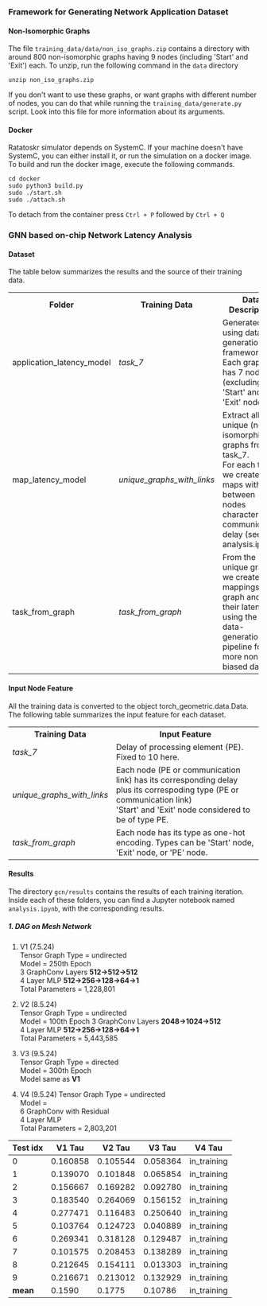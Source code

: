 ### Framework for Generating Network Application Dataset 

#### Non-Isomorphic Graphs 
The file `training_data/data/non_iso_graphs.zip` contains a directory with around 800
non-isomorphic graphs having 9 nodes (including 'Start' and 'Exit') each. To unzip, run the 
following command in the `data` directory 
```
unzip non_iso_graphs.zip
```
If you don't want to use these graphs, or want graphs with different number of 
nodes, you can do that while running the `training_data/generate.py` script. 
Look into this file for more information about its arguments. 

#### Docker  
Ratatoskr simulator depends on SystemC. If your machine doesn't have SystemC, you can either install it, or run the simulation on a docker image. To build and run the docker image, execute the following commands. 

```
cd docker
sudo python3 build.py
sudo ./start.sh
sudo ./attach.sh
```

To detach from the container press `Ctrl + P` followed by `Ctrl + Q`

### GNN based on-chip Network Latency Analysis
#### Dataset 
The table below summarizes the results and the source of their training data.  
<table>
<tr>
    <th>Folder</th>
    <th>Training Data</th>
    <th>Data Description</th>
</tr>
<tr>
    <td>application_latency_model</td>
    <td><i>task_7</i></td>
    <td>Generated using data-generation framework.  <br>
        Each graph has 7 nodes (excluding 'Start' and 'Exit' node).
    </td>
</tr>
<tr>
    <td>map_latency_model</td>
    <td><i>unique_graphs_with_links</i></td>
    <td>Extract all the unique (non-isomorphic) graphs from task_7. <br>
        For each task, we create 200 maps with links between nodes characterizing communication delay (see analysis.ipynb)
    </td>
</tr>
<tr>
    <td>task_from_graph</td>
    <td><i>task_from_graph</i></td>
    <td>From the unique graph, we create 100 mappings per graph 
        and find their latencies using the data-generation pipeline 
        for a more non-biased dataset.
    </td>
</tr>
</table>

#### Input Node Feature
All the training data is converted to the object torch_geometric.data.Data. 
The following table summarizes the input feature for each dataset. 
<table>
<tr>
    <th>Training Data</th>
    <th>Input Feature</th>
</tr>
<tr>
    <td><i>task_7</i></td>
    <td>Delay of processing element (PE). Fixed to 10 here.</td>
</tr>
<tr>
    <td><i>unique_graphs_with_links</i></td>
    <td>Each node (PE or communication link) has its corresponding delay plus its correspoding type (PE or communication link) <br>
    'Start' and 'Exit' node considered to be of type PE. 
    </td>
</tr>
<tr>
    <td><i>task_from_graph</i></td>
    <td>Each node has its type as one-hot encoding. Types can be 'Start' node, 'Exit' node, or 'PE' node. </td>
</tr>
</table>


#### Results
The directory `gcn/results` contains the results of each training iteration. Inside each of these folders, you can find a Jupyter notebook named `analysis.ipynb`, with the corresponding results.


##### 1. DAG on Mesh Network  
1. V1 (7.5.24)  
    Tensor Graph Type = undirected  
    Model = 250th Epoch   
    3 GraphConv Layers **512->512->512**   
    4 Layer MLP **512->256->128->64->1**  
    Total Parameters = 1,228,801  

2. V2 (8.5.24)  
    Tensor Graph Type = undirected  
    Model = 100th Epoch 
    3 GraphConv Layers **2048->1024->512**   
    4 Layer MLP **512->256->128->64->1**  
    Total Parameters = 5,443,585  

3. V3 (9.5.24)  
    Tensor Graph Type = directed  
    Model = 300th Epoch  
    Model same as **V1**  

4. V4 (9.5.24)
    Tensor Graph Type = undirected  
    Model =   
    6 GraphConv with Residual   
    4 Layer MLP   
    Total Parameters = 2,803,201



| Test idx | V1 Tau | V2 Tau    | V3 Tau    |  V4 Tau    |  
| - | ------------- | --------- | --------- |  --------- |
| 0	|   0.160858    | 0.105544  | 0.058364  |  in_training  |
| 1	|   0.139070    | 0.101848  | 0.065854  |  in_training  |
| 2	|   0.156667    | 0.169282  | 0.092780  |  in_training  |
| 3	|   0.183540    | 0.264069  | 0.156152  |  in_training  |
| 4	|   0.277471    | 0.116483  | 0.250640  |  in_training  |
| 5	|   0.103764    | 0.124723  | 0.040889  |  in_training  |
| 6	|   0.269341    | 0.318128  | 0.129487  |  in_training  |
| 7	|   0.101575    | 0.208453  | 0.138289  |  in_training  |
| 8	|   0.212645    | 0.154111  | 0.013303  |  in_training  |
| 9	|   0.216671    | 0.213012  | 0.132929  |  in_training  |
| **mean**| 0.1590  | 0.1775    | 0.10786   |  in_training  |


